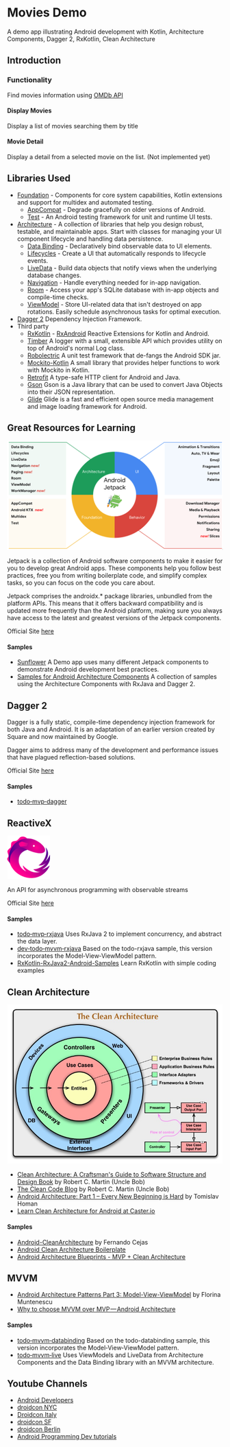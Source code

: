 # Movies Demo 
A demo app illustrating Android development with Kotlin, Architecture Components, Dagger 2, RxKotlin, Clean Architecture

Introduction
------------  
### Functionality
Find movies information using [OMDb API][26]
#### Display Movies
 Display a list of movies searching them by title
#### Movie Detail
 Display a detail from a selected movie on the list. (Not implemented yet)
 
Libraries Used
--------------
 * [Foundation][0] - Components for core system capabilities, Kotlin extensions and support for
   multidex and automated testing.
   * [AppCompat][1] - Degrade gracefully on older versions of Android.
   * [Test][4] - An Android testing framework for unit and runtime UI tests.
 * [Architecture][10] - A collection of libraries that help you design robust, testable, and
   maintainable apps. Start with classes for managing your UI component lifecycle and handling data
   persistence.
   * [Data Binding][11] - Declaratively bind observable data to UI elements.
   * [Lifecycles][12] - Create a UI that automatically responds to lifecycle events.
   * [LiveData][13] - Build data objects that notify views when the underlying database changes.
   * [Navigation][14] - Handle everything needed for in-app navigation.
   * [Room][16] - Access your app's SQLite database with in-app objects and compile-time checks.
   * [ViewModel][17] - Store UI-related data that isn't destroyed on app rotations. Easily schedule
      asynchronous tasks for optimal execution.
 * [Dagger 2][36] Dependency Injection Framework.
 * Third party
   * [RxKotlin][38] - [RxAndroid][39] Reactive Extensions for Kotlin and Android.
   * [Timber][40] A logger with a small, extensible API which provides utility on top of Android's normal Log class.
   * [Robolectric][41] A unit test framework that de-fangs the Android SDK jar. 
   * [Mockito-Kotlin][42] A small library that provides helper functions to work with Mockito in Kotlin.
   * [Retrofit][43] A type-safe HTTP client for Android and Java.
   * [Gson][44] Gson is a Java library that can be used to convert Java Objects into their JSON representation.
   * [Glide][45] Glide is a fast and efficient open source media management and image loading framework for Android.

Great Resources for Learning
----------------------------

![Android Jetpack](screenshots/jetpack.png "Android Jetpack Components")

Jetpack is a collection of Android software components to make it easier for you to develop great Android apps. These components help you follow best practices, free you from writing boilerplate code, and simplify complex tasks, so you can focus on the code you care about.

Jetpack comprises the androidx.* package libraries, unbundled from the platform APIs. This means that it offers backward compatibility and is updated more frequently than the Android platform, making sure you always have access to the latest and greatest versions of the Jetpack components.

Official Site [here][2]

#### Samples
 * [Sunflower][18] A Demo app uses many different Jetpack components to demonstrate Android development best practices.
 * [Samples for Android Architecture Components][19] A collection of samples using the Architecture Components with RxJava and Dagger 2.

Dagger 2
--------
Dagger is a fully static, compile-time dependency injection framework for both Java and Android. It is an adaptation of an earlier version created by Square and now maintained by Google.

Dagger aims to address many of the development and performance issues that have plagued reflection-based solutions.

Official Site [here][3]

#### Samples
* [todo‑mvp‑dagger][22]

ReactiveX
---------
![ReactiveX](screenshots/rx_logo.png "ReactiveX")

An API for asynchronous programming with observable streams

Official Site [here][5]

#### Samples
* [todo‑mvp‑rxjava][20] Uses RxJava 2 to implement concurrency, and abstract the data layer.
* [dev‑todo‑mvvm‑rxjava][21] Based on the todo-rxjava sample, this version incorporates the Model‑View‑ViewModel pattern.
* [RxKotlin-RxJava2-Android-Samples][57] Learn RxKotlin with simple coding examples

Clean Architecture
------------------
![CleanArchitecture](screenshots/CleanArchitecture.jpg "Clean Architecture")

* [Clean Architecture: A Craftsman's Guide to Software Structure and Design Book][15] by Robert C. Martin (Uncle Bob)
* [The Clean Code Blog][6] by Robert C. Martin (Uncle Bob)
* [Android Architecture: Part 1 – Every New Beginning is Hard][7] by Tomislav Homan
* [Learn Clean Architecture for Android at Caster.io][55]

#### Samples
* [Android-CleanArchitecture][8] by Fernando Cejas
* [Android Clean Architecture Boilerplate][46]
* [Android Architecture Blueprints - MVP + Clean Architecture][47]

MVVM
----
* [Android Architecture Patterns Part 3: Model-View-ViewModel][54] by Florina Muntenescu 
* [Why to choose MVVM over MVP — Android Architecture][53]

#### Samples
* [todo‑mvvm‑databinding][23] Based on the todo-databinding sample, this version incorporates the Model‑View‑ViewModel pattern.
* [todo‑mvvm‑live][24] Uses ViewModels and LiveData from Architecture Components and the Data Binding library with an MVVM architecture.

Youtube Channels
----------------
* [Android Developers][48]
* [droidcon NYC][49]
* [Droidcon Italy][50]
* [droidcon SF][51]
* [droidcon Berlin][52]
* [Android Programming Dev tutorials][56]


[0]: https://developer.android.com/jetpack/foundation/
[1]: https://developer.android.com/topic/libraries/support-library/packages#v7-appcompat
[2]: https://developer.android.com/jetpack/
[3]: https://google.github.io/dagger/
[4]: https://developer.android.com/training/testing/
[5]: http://reactivex.io/
[6]: https://blog.cleancoder.com/uncle-bob/2012/08/13/the-clean-architecture.html
[7]: https://five.agency/android-architecture-part-1-every-new-beginning-is-hard/
[8]: https://github.com/android10/Android-CleanArchitecture
[10]: https://developer.android.com/jetpack/arch/
[11]: https://developer.android.com/topic/libraries/data-binding/
[12]: https://developer.android.com/topic/libraries/architecture/lifecycle
[13]: https://developer.android.com/topic/libraries/architecture/livedata
[14]: https://developer.android.com/topic/libraries/architecture/navigation/
[15]: https://www.amazon.com/Clean-Architecture-Craftsmans-Software-Structure/dp/0134494164/ref=sr_1_2?ie=UTF8&qid=1541340796&sr=8-2&keywords=clean+architecture
[16]: https://developer.android.com/topic/libraries/architecture/room
[17]: https://developer.android.com/topic/libraries/architecture/viewmodel
[18]: https://github.com/googlesamples/android-sunflower
[19]: https://github.com/googlesamples/android-architecture-components
[20]: https://github.com/googlesamples/android-architecture/tree/todo-mvp-rxjava/
[21]: https://github.com/googlesamples/android-architecture/tree/dev-todo-mvvm-rxjava/
[22]: https://github.com/googlesamples/android-architecture/tree/todo-mvp-dagger/
[23]: https://github.com/googlesamples/android-architecture/tree/todo-mvvm-databinding/
[24]: https://github.com/googlesamples/android-architecture/tree/todo-mvvm-live/
[25]: https://github.com/pabloaraya/movies-clean-architecture
[26]: http://www.omdbapi.com/
[36]: https://github.com/google/dagger
[38]: https://github.com/ReactiveX/RxKotlin
[39]: https://github.com/ReactiveX/RxAndroid
[40]: https://github.com/JakeWharton/timber
[41]: http://robolectric.org/
[42]: https://github.com/nhaarman/mockito-kotlin
[43]: https://square.github.io/retrofit/
[44]: https://github.com/google/gson
[45]: https://github.com/bumptech/glide
[46]: https://github.com/bufferapp/android-clean-architecture-boilerplate
[47]: https://github.com/googlesamples/android-architecture/tree/todo-mvp-clean/
[48]: https://www.youtube.com/channel/UCVHFbqXqoYvEWM1Ddxl0QDg
[49]: https://www.youtube.com/channel/UCSLXy31j2Z0sdDeeAX5JpPw
[50]: https://www.youtube.com/channel/UC9f8652addezs8ZUuKPB4Ow
[51]: https://www.youtube.com/channel/UCKubKoe1CBw_-n_GXetEQbg
[52]: https://www.youtube.com/channel/UCF4O2pQ8vBV8YmSAWb5QRPw
[53]: https://android.jlelse.eu/why-to-choose-mvvm-over-mvp-android-architecture-33c0f2de5516
[54]: https://medium.com/upday-devs/android-architecture-patterns-part-3-model-view-viewmodel-e7eeee76b73b
[55]: https://medium.com/exploring-android/learn-clean-architecture-for-android-at-caster-io-8f1513621c30
[56]: https://www.youtube.com/channel/UCSwuCetC3YlO1Y7bqVW5GHg
[57]: https://github.com/AnkitDroidGit/RxKotlin-RxJava2-Android-Samples/tree/master/RxOperators
